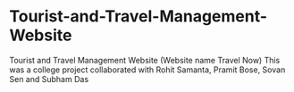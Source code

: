 # Tourist-and-Travel-Management-Website
Tourist and Travel Management Website (Website name Travel Now)
This was a college project collaborated with Rohit Samanta, Pramit Bose, Sovan Sen and Subham Das
